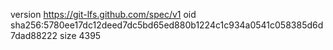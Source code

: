 version https://git-lfs.github.com/spec/v1
oid sha256:5780ee17dc12deed7dc5bd65ed880b1224c1c934a0541c058385d6d7dad88222
size 4395
